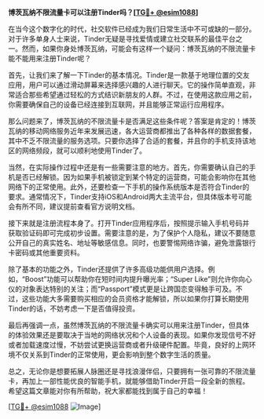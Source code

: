 **博茨瓦纳不限流量卡可以注册Tinder吗？[[TG💪+ @esim1088](https://t.me/s/esim1088)]**

在当今这个数字化的时代，社交软件已经成为我们日常生活中不可或缺的一部分。对于许多单身人士来说，Tinder无疑是寻找爱情或建立社交联系的最佳平台之一。然而，如果你身处博茨瓦纳，可能会有这样一个疑问：博茨瓦纳的不限流量卡能不能用来注册Tinder呢？

首先，让我们来了解一下Tinder的基本情况。Tinder是一款基于地理位置的交友应用，用户可以通过滑动屏幕来选择感兴趣的人进行聊天。它的操作简单直观，非常适合那些希望通过轻松的方式结识新朋友的人群。不过，在使用这款应用之前，你需要确保自己的设备已经连接到互联网，并且能够正常运行应用程序。

那么问题来了，博茨瓦纳的不限流量卡是否满足这些条件呢？答案是肯定的！博茨瓦纳的移动网络服务近年来发展迅速，各大运营商都推出了各种各样的数据套餐，其中不乏不限流量的服务选项。只要你选择了合适的套餐，并且你的手机支持该地区的网络频段，就可以顺利地使用Tinder了。

当然，在实际操作过程中还是有一些需要注意的地方。首先，你需要确认自己的手机是否已经解锁。因为如果手机被锁定到某个特定的运营商，可能会影响你在其他网络下的正常使用。此外，还要检查一下手机的操作系统版本是否符合Tinder的要求。通常情况下，Tinder支持iOS和Android两大主流平台，但具体版本号可能会有所不同，建议提前查看官方说明文档。

接下来就是注册流程本身了。打开Tinder应用程序后，按照提示输入手机号码并获取验证码即可完成初步设置。需要注意的是，为了保护个人隐私，建议不要随意公开自己的真实姓名、地址等敏感信息。同时，也要警惕网络诈骗，避免泄露银行卡密码或其他重要资料。

除了基本的功能之外，Tinder还提供了许多高级功能供用户选择。例如，“Boost”功能可以帮助你在短时间内提升曝光率；“Super Like”则允许你向心仪的对象表达特别的关注；而“Passport”模式更是让跨国恋变得触手可及。不过，这些功能大多需要购买相应的会员资格才能解锁，所以如果你打算长期使用Tinder的话，不妨考虑一下是否值得投资。

最后再强调一点，虽然博茨瓦纳的不限流量卡确实可以用来注册Tinder，但具体的体验效果还是要取决于当地的网络状况和个人设备的表现。如果你发现信号不好或者加载速度过慢，不妨尝试更换运营商或者升级硬件配置。毕竟，良好的上网环境不仅关系到Tinder的正常使用，更会影响到整个数字生活的质量。

总之，无论你是想要拓展人脉圈还是寻找浪漫伴侣，只要拥有一张可靠的不限流量卡，再加上一部性能优良的智能手机，就能够借助Tinder开启一段全新的旅程。希望这篇文章能对你有所帮助，祝大家都能找到属于自己的幸福！

[[TG💪+ @esim1088](https://t.me/s/esim1088) ![Image](https://i.postimg.cc/4NQfJmqS/Snipaste-2025-05-13-00-14-12.png)]